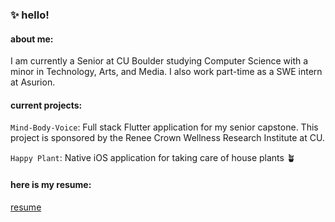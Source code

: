 ### ✨ hello!
#### about me:

I am currently a Senior at CU Boulder studying Computer Science with a minor in Technology, Arts, and Media. I also work part-time as a SWE intern at Asurion.

#### current projects:

`Mind-Body-Voice`: Full stack Flutter application for my senior capstone. This project is sponsored by the Renee Crown Wellness Research Institute at CU. 

`Happy Plant`: Native iOS application for taking care of house plants 🪴


#### here is my resume: 
[resume](https://github.com/calistanguyen/calistanguyen/files/8056609/calista_resume.pdf)
